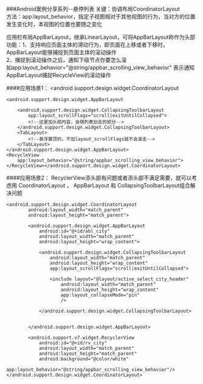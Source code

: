 ###Android案例分享系列--悬停列表
关键：协调布局CoordinatorLayout   
方法：app:layout_behavior，指定子视图相对于其他视图的行为，当对方的位置发生变化时，本视图的位置也要随之变化

应用栏布局AppBarLayout，继承LinearLayout，可将AppBarLayout称作为头部   
功能：1、支持响应页面主体的滑动行为，即页面在上移或者下移时，AppBarLayout能够捕捉到页面主体的滚动操作   
2、捕捉到滚动操作之后，通知下级节点你要怎么滚   
如app:layout_behavior="@string/appbar_scrolling_view_behavior" 表示通知AppBarLayout捕捉RecycleView的滚动操作

####应用场景1：
    <android.support.design.widget.CoordinatorLayout

	<android.support.design.widget.AppBarLayout
                             
		<android.support.design.widget.CollapsingToolbarLayout
			app:layout_scrollFlags="scroll|exitUntilCollapsed">
			<!--这里加头部内容，会随列表划走的部分-->
		</android.support.design.widget.CollapsingToolbarLayout>
		<TabLayout>
			<!--悬浮置顶的，不加layout_scrollFlags就不会滚走-->
		</TabLayout>
	</android.support.design.widget.AppBarLayout>
	<RecycleView
		app:layout_behavior="@string/appbar_scrolling_view_behavior">
	</RecycleView></android.support.design.widget.CoordinatorLayout>
####应用场景2：
RecyclerView添头部有问题或者添头部不满足需要，就可以考虑用  CoordinatorLayout ， AppBarLayout 和 CollapsingToolbarLayout组合解决问题  

    <android.support.design.widget.CoordinatorLayout
            android:layout_width="match_parent"
            android:layout_height="match_parent">

            <android.support.design.widget.AppBarLayout
                android:id="@+id/abl_city"
                android:layout_width="match_parent"
                android:layout_height="wrap_content">

                <android.support.design.widget.CollapsingToolbarLayout
                    android:layout_width="match_parent"
                    android:layout_height="wrap_content"
                    app:layout_scrollFlags="scroll|exitUntilCollapsed">

                    <include layout="@layout/active_select_city_header"
                        android:layout_width="match_parent"
                        android:layout_height="wrap_content"
                        app:layout_collapseMode="pin"
                        />

                </android.support.design.widget.CollapsingToolbarLayout>


            </android.support.design.widget.AppBarLayout>

            <android.support.v7.widget.RecyclerView
                android:id="@+id/rv_city"
                android:layout_width="match_parent"
                android:layout_height="match_parent"
                android:background="@color/white"
                app:layout_behavior="@string/appbar_scrolling_view_behavior"/></android.support.design.widget.CoordinatorLayout>
